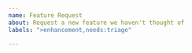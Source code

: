 ```yaml
---
name: Feature Request
about: Request a new feature we haven't thought of
labels: ">enhancement,needs:triage"

---
```

<!--
Please first search existing issues for the feature you are requesting;
it may already exist, even as a closed issue.
-->

<!--
Describe the feature.

Please give us as much context as possible about the feature. For example,
you could include a story about a time when you wanted to use the feature,
and also tell us what you had to do instead. The last past is helpful
because it gives us an idea of how much harder your life is without the
feature.

-->
